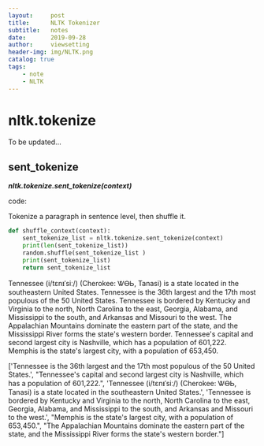 ```yaml
---
layout:     post
title:      NLTK Tokenizer
subtitle:   notes
date:       2019-09-28
author:     viewsetting
header-img: img/NLTK.png
catalog: true
tags:
	- note
    - NLTK
---
```


# nltk.tokenize

To be updated...

## sent_tokenize

***nltk.tokenize.sent_tokenize(context)***

code:

Tokenize a paragraph in sentence level, then shuffle it.

```python
def shuffle_context(context):
    sent_tokenize_list = nltk.tokenize.sent_tokenize(context)
    print(len(sent_tokenize_list))
    random.shuffle(sent_tokenize_list )
    print(sent_tokenize_list)
    return sent_tokenize_list
```

Tennessee (i/tɛnᵻˈsiː/) (Cherokee: ᏔᎾᏏ, Tanasi) is a state located in the southeastern United States. Tennessee is the 36th largest and the 17th most populous of the 50 United States. Tennessee is bordered by Kentucky and Virginia to the north, North Carolina to the east, Georgia, Alabama, and Mississippi to the south, and Arkansas and Missouri to the west. The Appalachian Mountains dominate the eastern part of the state, and the Mississippi River forms the state's western border. Tennessee's capital and second largest city is Nashville, which has a population of 601,222. Memphis is the state's largest city, with a population of 653,450.

['Tennessee is the 36th largest and the 17th most populous of the 50 United States.', "Tennessee's capital and second largest city is Nashville, which has a population 
of 601,222.", 'Tennessee (i/tɛnᵻˈsiː/) (Cherokee: ᏔᎾᏏ, Tanasi) is a state located in the southeastern United States.', 'Tennessee is bordered by Kentucky and Virginia to the north, North Carolina to the east, Georgia, Alabama, and Mississippi to the south, and Arkansas and Missouri to the west.', "Memphis is the state's largest city, 
with a population of 653,450.", "The Appalachian Mountains dominate the eastern part of the state, and the Mississippi River forms the state's western border."]   